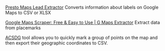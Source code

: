 
[Presto Maps Lead Extractor](https://presto-maps-scraper.com/)
Converts information about labels on Google Maps to CSV or XLSX

[Google Maps Scraper: Free & Easy to Use | G Maps Extractor](https://gmapsextractor.com/)
Extract data from placemarks

[ACSDG](https://www.acscdg.com/)
tool allows you to quickly mark a group of points on the map and then export their geographic coordinates to CSV.
